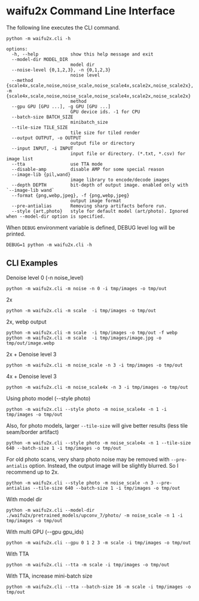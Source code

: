 # waifu2x Command Line Interface

The following line executes the CLI command.
```
python -m waifu2x.cli -h
```
```
options:
  -h, --help            show this help message and exit
  --model-dir MODEL_DIR
                        model dir
  --noise-level {0,1,2,3}, -n {0,1,2,3}
                        noise level
  --method {scale4x,scale,noise,noise_scale,noise_scale4x,scale2x,noise_scale2x}, -m {scale4x,scale,noise,noise_scale,noise_scale4x,scale2x,noise_scale2x}
                        method
  --gpu GPU [GPU ...], -g GPU [GPU ...]
                        GPU device ids. -1 for CPU
  --batch-size BATCH_SIZE
                        minibatch_size
  --tile-size TILE_SIZE
                        tile size for tiled render
  --output OUTPUT, -o OUTPUT
                        output file or directory
  --input INPUT, -i INPUT
                        input file or directory. (*.txt, *.csv) for image list
  --tta                 use TTA mode
  --disable-amp         disable AMP for some special reason
  --image-lib {pil,wand}
                        image library to encode/decode images
  --depth DEPTH         bit-depth of output image. enabled only with `--image-lib wand`
  --format {png,webp,jpeg}, -f {png,webp,jpeg}
                        output image format
  --pre-antialias       Removing sharp artifacts before run.
  --style {art,photo}   style for default model (art/photo). Ignored when --model-dir option is specified.
```

When `DEBUG` environment variable is defined, DEBUG level log will be printed.
```
DEBUG=1 python -m waifu2x.cli -h
```

## CLI Examples

Denoise level 0 (-n noise_level)
```
python -m waifu2x.cli -m noise -n 0 -i tmp/images -o tmp/out
```


2x
```
python -m waifu2x.cli -m scale  -i tmp/images -o tmp/out
```

2x, webp output
```
python -m waifu2x.cli -m scale  -i tmp/images -o tmp/out -f webp
python -m waifu2x.cli -m scale  -i tmp/images/image.jpg -o tmp/out/image.webp
```

2x + Denoise level 3
```
python -m waifu2x.cli -m noise_scale -n 3 -i tmp/images -o tmp/out
```

4x + Denoise level 3
```
python -m waifu2x.cli -m noise_scale4x -n 3 -i tmp/images -o tmp/out
```

Using photo model (--style photo)
```
python -m waifu2x.cli --style photo -m noise_scale4x -n 1 -i tmp/images -o tmp/out
```

Also, for photo models, larger `--tile-size` will give better results (less tile seam/border artifact)
```
python -m waifu2x.cli --style photo -m noise_scale4x -n 1 --tile-size 640 --batch-size 1 -i tmp/images -o tmp/out
```

For old photo scans, very sharp photo noise may be removed with `--pre-antialis` option. Instead, the output image will be slightly blurred. So I recommend up to 2x.
```
python -m waifu2x.cli --style photo -m noise_scale -n 3 --pre-antialias --tile-size 640 --batch-size 1 -i tmp/images -o tmp/out
```

With model dir
```
python -m waifu2x.cli --model-dir ./waifu2x/pretrained_models/upconv_7/photo/ -m noise_scale -n 1 -i tmp/images -o tmp/out
```

With multi GPU (--gpu gpu_ids)
```
python -m waifu2x.cli --gpu 0 1 2 3 -m scale -i tmp/images -o tmp/out
```

With TTA
```
python -m waifu2x.cli --tta -m scale -i tmp/images -o tmp/out
```

With TTA, increase mini-batch size
```
python -m waifu2x.cli --tta --batch-size 16 -m scale -i tmp/images -o tmp/out
```
